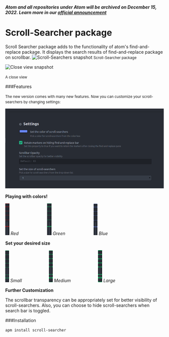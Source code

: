 ##### Atom and all repositories under Atom will be archived on December 15, 2022. Learn more in our [official announcement](https://github.blog/2022-06-08-sunsetting-atom/)
 # Scroll-Searcher package


Scroll Searcher package adds to the functionality of atom's find-and-replace package. It displays the search results of find-and-replace package on scrollbar.
![Scroll-Searchers snapshot](https://cloud.githubusercontent.com/assets/10784031/12034771/80842ab2-ae5b-11e5-80bd-0781a04fc247.png)
<small>Scroll-Searcher package</small>


![Close view snapshot](https://cloud.githubusercontent.com/assets/10784031/12034784/9df58208-ae5b-11e5-9757-805c680ef9dd.png)


<small>A close view</small>

###Features

<small>The new version comes with many new features. Now you can customize your scroll-searchers by changing settings:</small>

![Settings-view](https://raw.githubusercontent.com/Aakash1312/scroll-searcher/master/resources/settings.png)

**Playing with colors!**

![Red](https://raw.githubusercontent.com/Aakash1312/scroll-searcher/master/resources/red.png)
*Red* &nbsp; &nbsp; &nbsp; &nbsp; &nbsp;&nbsp;&nbsp;&nbsp;&nbsp;&nbsp;&nbsp;&nbsp;&nbsp;&nbsp;&nbsp;&nbsp;&nbsp;
![Green](https://raw.githubusercontent.com/Aakash1312/scroll-searcher/master/resources/green.png)
*Green* &nbsp; &nbsp; &nbsp; &nbsp; &nbsp;&nbsp;&nbsp;&nbsp;&nbsp;&nbsp;&nbsp;&nbsp;&nbsp;&nbsp;&nbsp;&nbsp;&nbsp;
![Blue](https://raw.githubusercontent.com/Aakash1312/scroll-searcher/master/resources/blue.png)
*Blue*

**Set your desired size**

![size1](https://raw.githubusercontent.com/Aakash1312/scroll-searcher/master/resources/size1.png)
*Small*&nbsp; &nbsp; &nbsp; &nbsp; &nbsp;&nbsp;&nbsp;&nbsp;&nbsp;&nbsp;&nbsp;&nbsp;&nbsp;&nbsp;&nbsp;&nbsp;&nbsp;
![size2](https://raw.githubusercontent.com/Aakash1312/scroll-searcher/master/resources/size2.png)
 *Medium*&nbsp; &nbsp; &nbsp; &nbsp; &nbsp;&nbsp;&nbsp;&nbsp;&nbsp;&nbsp;&nbsp;&nbsp;&nbsp;&nbsp;&nbsp;&nbsp;&nbsp;
![size3](https://raw.githubusercontent.com/Aakash1312/scroll-searcher/master/resources/size3.png)
*Large*

**Further Customization**

The scrollbar transparency can be appropriately set for better visibility of scroll-searchers. Also, you can choose to hide scroll-searchers when search bar is toggled.


###Installation

```
apm install scroll-searcher
```

